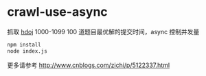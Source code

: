 # crawl-use-async 

抓取 [hdoj](http://acm.hdu.edu.cn/) 1000-1099 100 道题目最优解的提交时间，async 控制并发量

```bash
npm install
node index.js
```

更多请参考 <http://www.cnblogs.com/zichi/p/5122337.html>